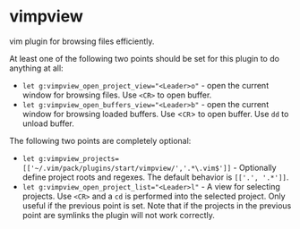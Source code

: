 # vimpview
vim plugin for browsing files efficiently.

At least one of the following two points should be set for this plugin to do anything at all:
* `let g:vimpview_open_project_view="<Leader>o"` - open the current window for browsing files. Use `<CR>` to open buffer.
* `let g:vimpview_open_buffers_view="<Leader>b"` - open the current window for browsing loaded buffers. Use <`CR`> to open buffer. Use `dd` to unload buffer.

The following two points are completely optional:
* `let g:vimpview_projects=[['~/.vim/pack/plugins/start/vimpview/','.*\.vim$']]` - Optionally define project roots and regexes. The default behavior is `[['.', '.*']]`.
* `let g:vimpview_open_project_list="<Leader>l"` - A view for selecting projects. Use `<CR>` and a `cd` is performed into the selected project. Only useful if the previous point is set. Note that if the projects in the previous point are symlinks the plugin will not work correctly.
